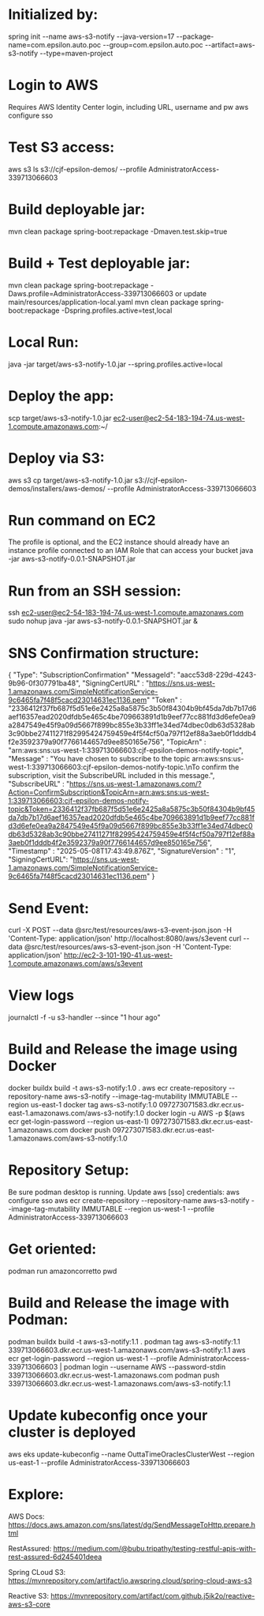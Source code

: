 
# Initialized by:
spring init --name aws-s3-notify --java-version=17 --package-name=com.epsilon.auto.poc --group=com.epsilon.auto.poc --artifact=aws-s3-notify --type=maven-project

# Login to AWS 
Requires AWS Identity Center login, including URL, username and pw
aws configure sso

# Test S3 access:
aws s3 ls s3://cjf-epsilon-demos/ --profile AdministratorAccess-339713066603

# Build deployable jar:
mvn clean package spring-boot:repackage -Dmaven.test.skip=true

# Build + Test deployable jar:
mvn clean package spring-boot:repackage -Daws.profile=AdministratorAccess-339713066603
or
update main/resources/application-local.yaml
mvn clean package spring-boot:repackage -Dspring.profiles.active=test,local


# Local Run:
java -jar target/aws-s3-notify-1.0.jar --spring.profiles.active=local


# Deploy the app:
scp target/aws-s3-notify-1.0.jar ec2-user@ec2-54-183-194-74.us-west-1.compute.amazonaws.com:~/

# Deploy via S3:
aws s3 cp target/aws-s3-notify-1.0.jar s3://cjf-epsilon-demos/installers/aws-demos/ --profile AdministratorAccess-339713066603

# Run command on EC2
The profile is optional, and the EC2 instance should already have an instance profile connected to an IAM Role that can access your bucket
java -jar aws-s3-notify-0.0.1-SNAPSHOT.jar 

# Run from an SSH session:
ssh ec2-user@ec2-54-183-194-74.us-west-1.compute.amazonaws.com
sudo nohup java -jar aws-s3-notify-0.0.1-SNAPSHOT.jar &

# SNS Confirmation structure:
{
"Type": "SubscriptionConfirmation"
"MessageId": "aacc53d8-229d-4243-9b96-0f307791ba48",
"SigningCertURL" : "https://sns.us-west-1.amazonaws.com/SimpleNotificationService-9c6465fa7f48f5cacd23014631ec1136.pem"
"Token" : "2336412f37fb687f5d51e6e2425a8a5875c3b50f84304b9bf45da7db7b17d6aef16357ead2020dfdb5e465c4be709663891d1b9eef77cc881fd3d6efe0ea9a2847549e45f9a09d5667f899bc855e3b33ff1e34ed74dbec0db63d5328ab3c90bbe27411271f82995424759459e4f5f4cf50a797f12ef88a3aeb0f1dddb4f2e3592379a90f7766144657d9ee850165e756",
"TopicArn" : "arn:aws:sns:us-west-1:339713066603:cjf-epsilon-demos-notify-topic",
"Message" : "You have chosen to subscribe to the topic arn:aws:sns:us-west-1:339713066603:cjf-epsilon-demos-notify-topic.\nTo confirm the subscription, visit the SubscribeURL included in this message.",
"SubscribeURL" : "https://sns.us-west-1.amazonaws.com/?Action=ConfirmSubscription&TopicArn=arn:aws:sns:us-west-1:339713066603:cjf-epsilon-demos-notify-topic&Token=2336412f37fb687f5d51e6e2425a8a5875c3b50f84304b9bf45da7db7b17d6aef16357ead2020dfdb5e465c4be709663891d1b9eef77cc881fd3d6efe0ea9a2847549e45f9a09d5667f899bc855e3b33ff1e34ed74dbec0db63d5328ab3c90bbe27411271f82995424759459e4f5f4cf50a797f12ef88a3aeb0f1dddb4f2e3592379a90f7766144657d9ee850165e756",
"Timestamp" : "2025-05-08T17:43:49.876Z",
"SignatureVersion" : "1",
"SigningCertURL": "https://sns.us-west-1.amazonaws.com/SimpleNotificationService-9c6465fa7f48f5cacd23014631ec1136.pem"
}
# Send Event:
curl -X POST --data @src/test/resources/aws-s3-event-json.json -H 'Content-Type: application/json' http://localhost:8080/aws/s3event
curl --data @src/test/resources/aws-s3-event-json.json -H 'Content-Type: application/json' http://ec2-3-101-190-41.us-west-1.compute.amazonaws.com/aws/s3event
# View logs
journalctl -f -u s3-handler --since "1 hour ago"

# Build and Release the image using Docker
docker buildx build -t aws-s3-notify:1.0 .
aws ecr create-repository --repository-name aws-s3-notify --image-tag-mutability IMMUTABLE --region us-east-1
docker tag aws-s3-notify:1.0 097273071583.dkr.ecr.us-east-1.amazonaws.com/aws-s3-notify:1.0
docker login -u AWS -p $(aws ecr get-login-password --region us-east-1) 097273071583.dkr.ecr.us-east-1.amazonaws.com
docker push 097273071583.dkr.ecr.us-east-1.amazonaws.com/aws-s3-notify:1.0

# Repository Setup:
Be sure podman desktop is running.
Update aws [sso] credentials: aws configure sso
aws ecr create-repository --repository-name aws-s3-notify --image-tag-mutability IMMUTABLE --region us-west-1 --profile AdministratorAccess-339713066603

# Get oriented:
podman run amazoncorretto pwd

# Build and Release the image with Podman:
podman buildx build -t aws-s3-notify:1.1 .
podman tag aws-s3-notify:1.1 339713066603.dkr.ecr.us-west-1.amazonaws.com/aws-s3-notify:1.1
aws ecr get-login-password --region us-west-1 --profile AdministratorAccess-339713066603 | podman login --username AWS --password-stdin 339713066603.dkr.ecr.us-west-1.amazonaws.com
podman push 339713066603.dkr.ecr.us-west-1.amazonaws.com/aws-s3-notify:1.1

# Update kubeconfig once your cluster is deployed
aws eks update-kubeconfig --name OuttaTimeOraclesClusterWest --region us-east-1 --profile AdministratorAccess-339713066603
# Explore: 
AWS Docs:
https://docs.aws.amazon.com/sns/latest/dg/SendMessageToHttp.prepare.html

RestAssured:
https://medium.com/@bubu.tripathy/testing-restful-apis-with-rest-assured-6d245401deea

Spring CLoud S3:
https://mvnrepository.com/artifact/io.awspring.cloud/spring-cloud-aws-s3

Reactive S3:
https://mvnrepository.com/artifact/com.github.j5ik2o/reactive-aws-s3-core
